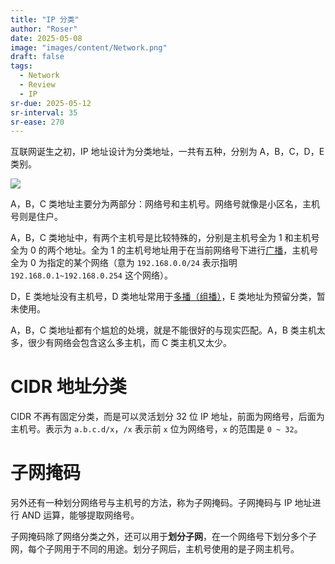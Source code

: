 ```yaml
---
title: "IP 分类"
author: "Roser"
date: 2025-05-08
image: "images/content/Network.png"
draft: false
tags:
  - Network
  - Review
  - IP
sr-due: 2025-05-12
sr-interval: 35
sr-ease: 270
---
```

互联网诞生之初，IP 地址设计为分类地址，一共有五种，分别为 A，B，C，D，E 类别。

![](images/IP%20地址分类.webp)

A，B，C 类地址主要分为两部分：网络号和主机号。网络号就像是小区名，主机号则是住户。

A，B，C 类地址中，有两个主机号是比较特殊的，分别是主机号全为 1 和主机号全为 0 的两个地址。全为 1 的主机号地址用于在当前网络号下进行[广播](../../广播)，主机号全为 0 为指定的某个网络（意为 `192.168.0.0/24` 表示指明 `192.168.0.1~192.168.0.254` 这个网络）。

D，E 类地址没有主机号，D 类地址常用于[多播（组播）](../../组播)，E 类地址为预留分类，暂未使用。

A，B，C 类地址都有个尴尬的处境，就是不能很好的与现实匹配。A，B 类主机太多，很少有网络会包含这么多主机，而 C 类主机又太少。
# CIDR 地址分类

CIDR 不再有固定分类，而是可以灵活划分 32 位 IP 地址，前面为网络号，后面为主机号。表示为 `a.b.c.d/x`，`/x` 表示前 `x` 位为网络号，`x` 的范围是 `0 ~ 32`。
# 子网掩码

另外还有一种划分网络号与主机号的方法，称为子网掩码。子网掩码与 IP 地址进行 AND 运算，能够提取网络号。

子网掩码除了网络分类之外，还可以用于**划分子网**，在一个网络号下划分多个子网，每个子网用于不同的用途。划分子网后，主机号使用的是子网主机号。